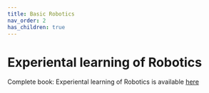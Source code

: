 ```yaml
---
title: Basic Robotics
nav_order: 2
has_children: true
---
```


# Experiental learning of Robotics

Complete book: Experiental learning of Robotics is available [here](./pdf/Experiential_Learning_of_Robotics.pdf)
